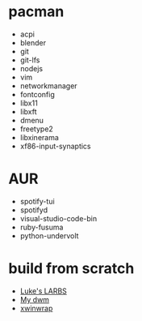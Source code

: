 # pacman
- acpi
- blender
- git
- git-lfs
- nodejs
- vim
- networkmanager
- fontconfig
- libx11
- libxft
- dmenu
- freetype2
- libxinerama
- xf86-input-synaptics

# AUR
- spotify-tui
- spotifyd
- visual-studio-code-bin
- ruby-fusuma
- python-undervolt

# build from scratch
- [Luke's LARBS](https://github.com/LukeSmithxyz/larbs)
- [My dwm](https://github.com/luksab/dwm)
- [xwinwrap](https://github.com/ujjwal96/xwinwrap)
